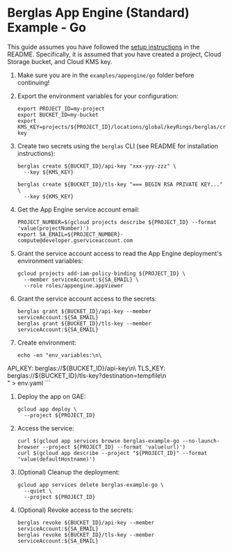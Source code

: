 # Berglas App Engine (Standard) Example - Go

This guide assumes you have followed the [setup instructions][setup] in the
README. Specifically, it is assumed that you have created a project, Cloud
Storage bucket, and Cloud KMS key.

[setup]: https://github.com/GoogleCloudPlatform/berglas#setup

1. Make sure you are in the `examples/appengine/go` folder before continuing!

1. Export the environment variables for your configuration:

    ```text
    export PROJECT_ID=my-project
    export BUCKET_ID=my-bucket
    export KMS_KEY=projects/${PROJECT_ID}/locations/global/keyRings/berglas/cryptoKeys/berglas-key
    ```

1. Create two secrets using the `berglas` CLI (see README for installation
instructions):

    ```text
    berglas create ${BUCKET_ID}/api-key "xxx-yyy-zzz" \
      --key ${KMS_KEY}
    ```

    ```text
    berglas create ${BUCKET_ID}/tls-key "=== BEGIN RSA PRIVATE KEY..." \
      --key ${KMS_KEY}
    ```

1. Get the App Engine service account email:

    ```text
    PROJECT_NUMBER=$(gcloud projects describe ${PROJECT_ID} --format 'value(projectNumber)')
    export SA_EMAIL=${PROJECT_NUMBER}-compute@developer.gserviceaccount.com
    ```

1. Grant the service account access to read the App Engine deployment's
environment variables:

    ```text
    gcloud projects add-iam-policy-binding ${PROJECT_ID} \
      --member serviceAccount:${SA_EMAIL} \
      --role roles/appengine.appViewer
    ```

1. Grant the service account access to the secrets:

    ```text
    berglas grant ${BUCKET_ID}/api-key --member serviceAccount:${SA_EMAIL}
    berglas grant ${BUCKET_ID}/tls-key --member serviceAccount:${SA_EMAIL}
    ```

1. Create environment:

    ```text
    echo -en "env_variables:\n\
  API_KEY: berglas://${BUCKET_ID}/api-key\n\
  TLS_KEY: berglas://${BUCKET_ID}/tls-key?destination=tempfile\n\
" > env.yaml
    ```

1. Deploy the app on GAE:

    ```text
    gcloud app deploy \
      --project ${PROJECT_ID}
    ```

1. Access the service:

    ```text
    curl $(gcloud app services browse berglas-example-go --no-launch-browser --project ${PROJECT_ID} --format 'value(url)')
    curl $(gcloud app describe --project "${PROJECT_ID}" --format 'value(defaultHostname)')
    ```

1. (Optional) Cleanup the deployment:

    ```text
    gcloud app services delete berglas-example-go \
      --quiet \
      --project ${PROJECT_ID}
    ```

1. (Optional) Revoke access to the secrets:

    ```text
    berglas revoke ${BUCKET_ID}/api-key --member serviceAccount:${SA_EMAIL}
    berglas revoke ${BUCKET_ID}/tls-key --member serviceAccount:${SA_EMAIL}
    ```
